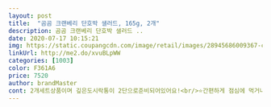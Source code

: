 ```yaml
---
layout: post 
title:  "곰곰 크랜베리 단호박 샐러드, 165g, 2개" 
description: 곰곰 크랜베리 단호박 샐러드 ..
date: 2020-07-17 10:15:21 
img: https://static.coupangcdn.com/image/retail/images/28945686009367-c9fd7f8a-b015-4148-bf10-6b545bf63fad.jpg 
linkUrl: http://me2.do/xvuBLpWW 
categories: [1003] 
color: F361A6 
price: 7520 
author: brandMaster 
cont: 2개세트상품이며 깊은도시락통이 2단으로준비되어있어요!<br/>⭐️간편하게 점심에 먹거나 반찬으로 아주 최고인거같아요! 샐러드는 많이 먹지 못하는편인데, 저에게는 양이 아주 많지도 적지도 않아서 샐러드 양으로는 딱 적당하네요.<br/> 야채도 싱싱하고, 단호박도 맛있고 드레싱도 제가 좋아하는 어니언 드레싱이라 너무 맛있게 먹었어요♡<br/>⭐️짜지도, 싱겁지도 않아서 언제나 편하게 먹을 수 있는거같아요! 포장상태도 너무 밀봉잘되어있었어요.<br/> 안에 포크도 따로 들어있어서 피크닉 갈때 가져가도 좋을거같아요.<br/> 곰곰 크렌베리 단호박샐러드 추천드립니다^^<br/>거짓식욕일때먹거나 가벼운아침.<br/>저녁으로 너무좋을거같아요ㅠㅠ다른메뉴로 재구매의사있습니다!<br/>견과류일수도 있고ᆢ<br/>다여트 심하게 하시려면 어니언소스는 안드시는게 좋겠어요<br/>단호박샐러드가 한스쿱정도들어가있어 너무적다싶었는데 먹다보니 포만감이들더라구요 ! 어니언소스는말해모해... <br/> 크랜베리와단호박에 은근히조화롭게어울려서 잘먹었습니다<br/>닭가슴살이나리코타치즈도 좋아해 고민했지만 요새크랜베리에꽂혀 간식으로도 즐겨먹는탓에 끌린듯이 크랜베리들어간 샐러드를 선택했네요!.<br/><br/>도시락용기가 깊은편이라 샐러드야채도 많은편이고 씹히는 병아리콩과 볶은현미가 있어 더더욱포만감들어요! 크랜베+볶은현미완전 신의한수... <br/>맛과영양모두다잡았어요!!!! 전완전만족이에요<br/>두번째도 그러면 좀 문제가 있지 않나싶네요<br/>리코타치즈샐러드가 제 개인적으론 단호박보다 맛나네요<br/>막상  코에 대고 냄새 맡으면 괜찮고<br/>먹는데도 별 이상은 없는데 신경쓰이네요<br/>먹다보니 진짜 0.<br/>1초 비린냄새<br/>발사믹은 리코타치즈랑 잘 어울려요<br/> 
---
```

 